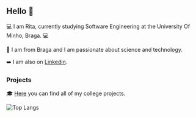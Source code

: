 ## Hello 👋

💻 I am Rita, currently studying Software Engineering at the University Of Minho, Braga. 💻

📍 I am from Braga and I am passionate about science and technology.

➡️ I am also on [Linkedin](https://www.linkedin.com/in/anaritapeixoto/).

### Projects

🎓 [Here](https://github.com/rita-peixoto/uminho-lei/) you can find all of my college projects.

![Top Langs](https://github-readme-stats.vercel.app/api/top-langs/?username=rita-peixoto&theme=tokyonight&hide=rofio)


<!--
**rita-peixoto/rita-peixoto** is a ✨ _special_ ✨ repository because its `README.md` (this file) appears on your GitHub profile.

Here are some ideas to get you started:

- 🔭 I’m currently working on ...
- 🌱 I’m currently learning ...
- 👯 I’m looking to collaborate on ...
- 🤔 I’m looking for help with ...
- 💬 Ask me about ...
- 📫 How to reach me: ...
- 😄 Pronouns: ...
- ⚡ Fun fact: ...
-->
